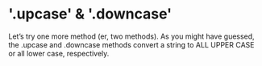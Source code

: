 # '.upcase' & '.downcase'

Let’s try one more method (er, two methods). As you might have guessed, the .upcase and .downcase methods convert a string to ALL UPPER CASE or all lower case, respectively.
